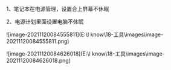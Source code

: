 1、笔记本在电源管理，设置合上屏幕不休眠

2、电源计划里面设置电脑不休眠

 ![image-20211120084555811](E:\I know\18-工具\images\image-20211120084555811.png)

![image-20211120084626018](E:\I know\18-工具\images\image-20211120084626018.png)

